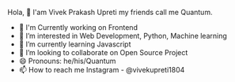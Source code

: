 Hola, 👋 I'am Vivek Prakash Upreti my friends call me Quantum.

- 🔭 I'm Currently working on Frontend 
- 👀 I’m interested in Web Development, Python, Machine learning
- 🌱 I’m currently learning Javascript 
- 💞️ I’m looking to collaborate on Open Source Project
- 😄 Pronouns: he/his/Quantum
- 📫 How to reach me Instagram - @vivekupreti1804

<!---
vivekupreti1804/vivekupreti1804 is a ✨ special ✨ repository because its `README.md` (this file) appears on your GitHub profile.
You can click the Preview link to take a look at your changes.
--->





 
